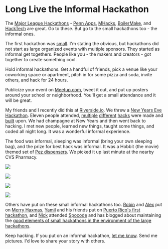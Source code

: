 # Long Live the Informal Hackathon

The [Major League Hackathons](http://mlh.io/) - [Penn Apps](http://2014s.pennapps.com/), [MHacks](http://mhacks.org/), [BoilerMake](http://boilermake.org/), and [HackTech](http://www.hacktech.io/) are great. Go to these. But go to the small hackathons too - the informal ones.

The first hackathon was [small](http://en.wikipedia.org/wiki/Hackathon). I'm stating the obvious, but hackathons did not start as large organized events with multiple sponsors. They started as informal get togethers. People like you - the makers and creators - got together to create something cool.

Hold informal hackathons. Get a handful of friends, pick a venue like your coworking space or apartment, pitch in for some pizza and soda, invite others, and hack for 24 hours. 

Publicize your event on [Meetup.com](http://meetup.com), tweet it out, and put up posters around your school or neighborhood. You'll get a small attendance and it will be great.

My friends and I recently did this at [Riverside.io](http://riverside.io). We threw a [New Years Eve Hackathon](https://www.hackerleague.org/hackathons/riverside-dot-io-new-years-hackathon-2014). Eleven people attended, [multiple](http://github.com/scottmotte/ansible-dogecoind) [different](http://github.com/scottmotte/kibble) [hacks](https://github.com/kevinchandler/kibble-frontend) were made and [built](https://github.com/riversideio/magnolia-bloom) upon. We had champagne at New Years and then went back to hacking. I met new people, learned new things, taught some things, and coded all night long. It was a wonderful informal experience.

The food was informal, sleeping was informal (bring your own sleeping bag), and the prize for best hack was informal. It was a Hobbit (the movie) themed set of [Pez dispensers](http://www.candyfavorites.com/the-hobbit-unexpected-journey-pez-dispensers?gclid=CNyboduV8rsCFa10Qgod50UAEg). We picked it up last minute at the nearby CVS Pharmacy.

![](https://raw.github.com/scottmotte/writings/master/images/informal-hackathon-3.jpg)

![](https://raw.github.com/scottmotte/writings/master/images/informal-hackathon-2.png)

![](https://raw.github.com/scottmotte/writings/master/images/informal-hackathon-1.jpg)

![](https://raw.github.com/scottmotte/writings/master/images/informal-hackathon-4.jpg)

Others have put on these small informal hackathons too. [Robin](http://twitter.com/rbin) and [Alex](http://twitter.com/alexerax) put on [Merry Haxmas](http://sendgrid.com/blog/two-hacking-santas-present-rails-the-inbound-parse-webhook/), [Yamil](https://twitter.com/elbuo8) and his friends put on [Puerto Rico's first hackathon](http://sendgrid.com/blog/puerto-rico-first-hackathon/), and [Nick](http://twitter.com/yaynickq) attended [Spocode](http://sendgrid.com/blog/atypical-hackathon/) and has blogged about maintaining the [good elements of small hackathons in the environment of the large hackathons](http://sendgrid.com/blog/youre-pricing-evangelist/).

Keep hacking. If you put on an informal hackathon, [let me know](http://twitter.com/scottmotte). Send me pictures. I'd love to share your story with others.
